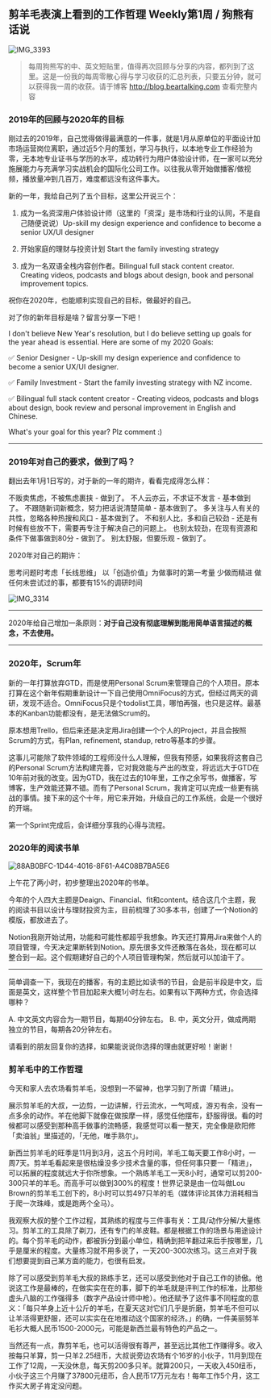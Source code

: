 ## 剪羊毛表演上看到的工作哲理 Weekly第1周 / 狗熊有话说

![IMG_3393](https://i.imgur.com/VzRmHli.jpg)


> 每周狗熊写的中、英文短贴里，值得再次回顾与分享的内容，都列到了这里。这是一份我的每周零散心得与学习收获的汇总列表，只要五分钟，就可以获得我一周的收获。请于博客 http://blog.beartalking.com 查看完整内容

### 2019年的回顾与2020年的目标

刚过去的2019年，自己觉得做得最满意的一件事，就是1月从原单位的平面设计加市场运营岗位离职，通过近5个月的策划，学习与执行，以本地专业工作经验为零，无本地专业证书与学历的水平，成功转行为用户体验设计师，在一家可以充分施展能力与充满学习实战机会的国际化公司工作。以往我从零开始做播客/做视频，播放量冲到几百万，难度都远没有这件事大。

新的一年，我给自己列了五个目标，这里公开说三个：

1. 成为一名资深用户体验设计师（这里的「资深」是市场和行业的认同，不是自己随便说说）Up-skill my design experience and confidence to become a senior UX/UI designer

2. 开始家庭的理财与投资计划 Start the family investing strategy

3. 成为一名双语全栈内容创作者。Bilingual full stack content creator. Creating videos, podcasts and blogs about design, book and personal improvement topics.

祝你在2020年，也能顺利实现自己的目标，做最好的自己。

对了你的新年目标是啥？留言分享一下吧！

I don't believe New Year's resolution, but I do believe setting up goals for the year ahead is essential. Here are some of my 2020 Goals:

✅ Senior Designer - Up-skill my design experience and confidence to become a senior UX/UI designer. 

✅ Family Investment - Start the family investing strategy with NZ income.

✅ Bilingual full stack content creator - Creating videos, podcasts and blogs about design, book review and personal improvement in English and Chinese.

What's your goal for this year? Plz comment :)

***

### 2019年对自己的要求，做到了吗？

翻出去年1月1日写的，对于新的一年的期许，看看完成得怎么样：

不贩卖焦虑，不被焦虑裹挟 - 做到了。
不人云亦云，不求证不发言 - 基本做到了。
不跟随新词新概念，努力把话说清楚简单 - 基本做到了。
多关注与人有关的共性，忽略各种热搜和风口 - 基本做到了。
不和别人比，多和自己较劲 - 还是有时候有些放不下，需要再专注于解决自己的问题上。
也别太较劲，在现有资源和条件下做事做到80分 - 做到了。
别太舒服，但要乐观 - 做到了。

2020年对自己的期许：

思考问题时考虑「长线思维」
以「创造价值」为做事时的第一考量
少做而精进
做任何未尝试过的事，都要有15%的调研时间

![IMG_3314](https://i.imgur.com/2FkmD4e.png)

***

2020年给自己增加一条原则：**对于自己没有彻底理解到能用简单语言描述的概念，不去使用。**

***

### 2020年，Scrum年

新的一年打算放弃GTD，而是使用Personal Scrum来管理自己的个人项目。原本打算在这个新年假期重新设计一下自己使用OmniFocus的方式，但经过两天的调研，发现不适合。OmniFocus只是个todolist工具，哪怕再强，也只是这样。最基本的Kanban功能都没有，是无法做Scrum的。

原本想用Trello，但后来还是决定用Jira创建一个个人的Project，并且会按照Scrum的方式，有Plan, refinement, standup, retro等基本的步骤。

这事儿可能除了软件领域的工程师没什么人理解，但我有预感，如果我将这套自己的Personal Scrum方法构建完善，它对我效能与产出的改变，将远远大于GTD在10年前对我的改变。因为GTD，我在过去的10年里，工作之余写书，做播客，写博客，生产效能还算不错。而有了Personal Scrum，我肯定可以完成一些更有挑战的事情。接下来的这个十年，用它来开始，升级自己的工作系统，会是一个很好的开端。

第一个Sprint完成后，会详细分享我的心得与流程。

### 2020年的阅读书单

![88AB0BFC-1D44-4016-8F61-A4C08B7BA5E6](https://i.imgur.com/m8THnN4.jpg)

上午花了两小时，初步整理出2020年的书单。

今年的个人四大主题是Deaign、Financial、fit和content。结合这几个主题，我的阅读书目以设计与理财投资为主，目前梳理了30多本书，创建了一个Notion的模版，都放进去了。

Notion我刚开始试用，功能和可能性都超乎我想象。昨天还打算用Jira来做个人的项目管理，今天决定果断转到Notion。原先很多文件还散落在各处，现在都可以整合到一起。这个假期建好自己的个人项目管理构架，然后就可以加油干了。

***

简单调查一下，我现在的播客，有的主题比如读书的节目，会是前半段是中文，后面是英文，这样整个节目加起来大概1小时左右。如果有以下两种方式，你会选择哪种？

A. 中文英文内容合为一期节目，每期40分钟左右。
B. 中，英文分开，做成两期独立的节目，每期各20分钟左右。

请看到的朋友回复你的选择，如果能说说你选择的理由就更好啦！谢谢！

### 剪羊毛中的工作哲理

今天和家人去农场看剪羊毛，没想到一不留神，也学习到了所谓「精进」。

展示剪羊毛的大叔，一边剪，一边讲解，行云流水，一气呵成，游刃有余，没有一点多余的动作。羊在他脚下就像在做按摩一样，感觉任他摆布，舒服得很。看的时候都可以感受到那种高手做事的流畅感，我感觉可以看一整天，完全像是欧阳修「卖油翁」里描述的，「无他，唯手熟尔」。

新西兰剪羊毛的旺季是11月到3月，这五个月时间，羊毛工每天要工作8小时，一周7天。剪羊毛看起来是很枯燥没多少技术含量的事，但任何事只要一「精进」，可以拓展的程度就远大于你所想象。一个熟练羊毛工一天8小时，通常可以剪200-300只羊的羊毛。而高手可以做到300%的程度！世界记录是由一位叫做Lou Brown的剪羊毛工创下的，8小时可以剪497只羊的毛（媒体评论其体力消耗相当于爬一次珠峰，或是跑两个全马）。

我观察大叔的整个工作过程，其熟练的程度与三件事有关：工具/动作分解/大量练习。剪羊工的工具除了剃刀，还有专门的羊皮鞋。都是根据工作的场景与用途设计的。每个剪羊毛的动作，都被拆分到最小单位，精确到把羊翻过来后手按哪里，几乎是厘米的程度。大量练习就不用多说了，一天200-300次练习。这三点对于我们想要提到自己某方面的能力，也很有启发。

除了可以感受到剪羊毛大叔的熟练手艺，还可以感受到他对于自己工作的骄傲。他说这工作是最棒的，在做实实在在的事，脚下的羊毛就是评判工作的标准，比那些虚头八脑的工作强得多（数字产品设计师中枪）。他还赋予了这件事不同程度的意义：「每只羊身上近十公斤的羊毛，在夏天这对它们几乎是折磨，剪羊毛不但可以让羊活得更舒服，还可以实实在在地推动这个国家的经济。」的确，一件美丽努羊毛衫大概人民币1500-2000元，可能是新西兰最有特色的产品之一。

当然还有一点，靠剪羊毛，也可以活得很有尊严，甚至远比其他工作赚得多。收入按每只羊算，剪一只羊2.25纽币，大叔说旁边农场有个16岁的小伙子，11月到现在工作了12周，一天没休息，每天剪200多只羊。就算200只，一天收入450纽币，小伙子这三个月赚了37800元纽币，合人民币17万元左右！每年工作5个月，这工作买大房子肯定没问题。